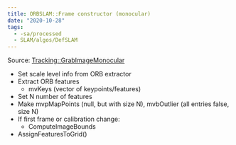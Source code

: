 ```yaml
---
title: ORBSLAM::Frame constructor (monocular)
date: "2020-10-28"
tags:
  - -sa/processed
  - SLAM/algos/DefSLAM
---
```


Source: [Tracking::GrabImageMonocular](tracking__grabimagemonocular.md)

*   Set scale level info from ORB extractor
*   Extract ORB features
    *   mvKeys (vector of keypoints/features)
*   Set N number of features
*   Make mvpMapPoints (null, but with size N), mvbOutlier (all entries false, size N)
*   If first frame or calibration change:
    *   ComputeImageBounds
*   AssignFeaturesToGrid()

